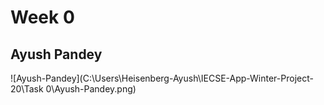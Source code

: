 # Week 0
## Ayush Pandey
![Ayush-Pandey](C:\Users\Heisenberg-Ayush\IECSE-App-Winter-Project-20\Task 0\Ayush-Pandey.png)